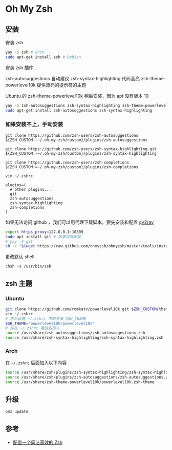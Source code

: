 # Oh My Zsh

## 安装

安装 zsh

```sh
yay -S zsh # arch
sudo apt-get install zsh # Debian
```

安装 zsh 插件

zsh-autosuggestions 自动建议
zsh-syntax-highlighting 代码高亮
zsh-theme-powerlevel10k 提供漂亮的提示符的主题

Ubuntu 的 zsh-theme-powerlevel10k 稍后安装，因为 apt 没有版本 10

```sh
yay -S zsh-autosuggestions zsh-syntax-highlighting zsh-theme-powerlevel10k zsh-completions
sudo apt-get install zsh-autosuggestions zsh-syntax-highlighting
```

### 如果安装不上，手动安装

```shell
git clone https://github.com/zsh-users/zsh-autosuggestions ${ZSH_CUSTOM:-~/.oh-my-zsh/custom}/plugins/zsh-autosuggestions

git clone https://github.com/zsh-users/zsh-syntax-highlighting.git ${ZSH_CUSTOM:-~/.oh-my-zsh/custom}/plugins/zsh-syntax-highlighting

git clone https://github.com/zsh-users/zsh-completions ${ZSH_CUSTOM:=~/.oh-my-zsh/custom}/plugins/zsh-completions

vim ~/.zshrc

plugins=( 
  # other plugins...
  git
  zsh-autosuggestions
  zsh-syntax-highlighting
  zsh-completions
)
```

如果无法访问 github ，我们可以用代理下载脚本，要先安装和配置 [qv2ray](https://seeyou.wecook.top/index.php/archives/software.html)

```sh
export https_proxy=127.0.0.1:10809
sudo apt install git # 如果没有安装
# yay -S git
sh -c "$(wget https://raw.github.com/ohmyzsh/ohmyzsh/master/tools/install.sh -O -)"
```

更改默认 shell

```shell
chsh -s /usr/bin/zsh
```

## zsh 主题

### Ubuntu

```sh
git clone https://github.com/romkatv/powerlevel10k.git $ZSH_CUSTOM/themes/powerlevel10k
vim ~/.zshrc
# 然后设置 ~/.zshrc 中的变量 ZSH_THEME
ZSH_THEME="powerlevel10k/powerlevel10k"
# 并在 ~/.zshrc 最后名加入
source /usr/share/zsh-autosuggestions/zsh-autosuggestions.zsh
source /usr/share/zsh-syntax-highlighting/zsh-syntax-highlighting.zsh
```

### Arch

在 `~/.zshrc` 后面加入以下内容

```sh
source /usr/share/zsh/plugins/zsh-syntax-highlighting/zsh-syntax-highlighting.zsh
source /usr/share/zsh/plugins/zsh-autosuggestions/zsh-autosuggestions.zsh
source /usr/share/zsh-theme-powerlevel10k/powerlevel10k.zsh-theme
```

## 升级

```bash
omz update
```

## 参考

- [配置一个简洁高效的 Zsh](https://linux.cn/article-13030-1.html)
